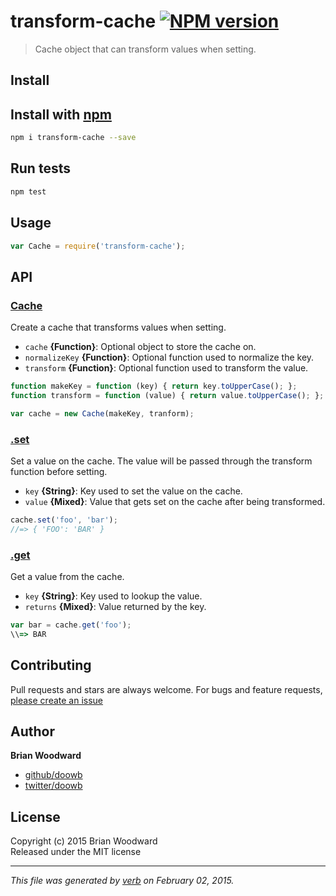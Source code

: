 # transform-cache [![NPM version](https://badge.fury.io/js/transform-cache.svg)](http://badge.fury.io/js/transform-cache)

> Cache object that can transform values when setting.

## Install
## Install with [npm](npmjs.org)

```bash
npm i transform-cache --save
```

## Run tests

```bash
npm test
```

## Usage

```js
var Cache = require('transform-cache');
```

## API
### [Cache](index.js#L30)

Create a cache that transforms values when setting.

* `cache` **{Function}**: Optional object to store the cache on.    
* `normalizeKey` **{Function}**: Optional function used to normalize the key.    
* `transform` **{Function}**: Optional function used to transform the value.    

```js
function makeKey = function (key) { return key.toUpperCase(); };
function transform = function (value) { return value.toUpperCase(); };

var cache = new Cache(makeKey, tranform);
```

### [.set](index.js#L64)

Set a value on the cache. The value will be passed through the transform function before setting.

* `key` **{String}**: Key used to set the value on the cache.    
* `value` **{Mixed}**: Value that gets set on the cache after being transformed.    

```js
cache.set('foo', 'bar');
//=> { 'FOO': 'BAR' }
```

### [.get](index.js#L81)

Get a value from the cache.

* `key` **{String}**: Key used to lookup the value.    
* `returns` **{Mixed}**: Value returned by the key.  

```js
var bar = cache.get('foo');
\\=> BAR
```


## Contributing
Pull requests and stars are always welcome. For bugs and feature requests, [please create an issue](https://github.com/doowb/transform-cache/issues)

## Author

**Brian Woodward**
 
+ [github/doowb](https://github.com/doowb)
+ [twitter/doowb](http://twitter.com/doowb) 

## License
Copyright (c) 2015 Brian Woodward  
Released under the MIT license

***

_This file was generated by [verb](https://github.com/assemble/verb) on February 02, 2015._
